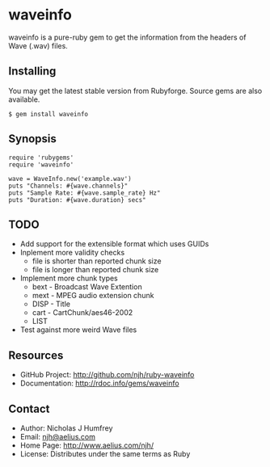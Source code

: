 waveinfo
========

waveinfo is a pure-ruby gem to get the information from the headers of Wave (.wav) files.


Installing
----------

You may get the latest stable version from Rubyforge. Source gems are also available.

    $ gem install waveinfo


Synopsis
--------

    require 'rubygems'
    require 'waveinfo'
    
    wave = WaveInfo.new('example.wav')
    puts "Channels: #{wave.channels}"
    puts "Sample Rate: #{wave.sample_rate} Hz"
    puts "Duration: #{wave.duration} secs"


TODO
----

* Add support for the extensible format which uses GUIDs
* Inplement more validity checks
  - file is shorter than reported chunk size
  - file is longer than reported chunk size
* Implement more chunk types
  - bext - Broadcast Wave Extention
  - mext - MPEG audio extension chunk
  - DISP - Title
  - cart - CartChunk/aes46-2002
  - LIST
* Test against more weird Wave files


Resources
---------

* GitHub Project: http://github.com/njh/ruby-waveinfo
* Documentation: http://rdoc.info/gems/waveinfo

Contact
-------

* Author:    Nicholas J Humfrey
* Email:     njh@aelius.com
* Home Page: http://www.aelius.com/njh/
* License:   Distributes under the same terms as Ruby

